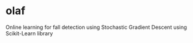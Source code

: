 # olaf

Online learning for fall detection using Stochastic Gradient Descent using Scikit-Learn library
